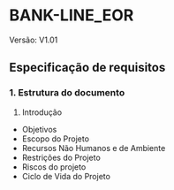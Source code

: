 # BANK-LINE_EOR 

Versão: V1.01

## Especificação de requisitos


### 1. Estrutura do documento
1. Introdução
- Objetivos
- Escopo do Projeto
- Recursos Não Humanos e de Ambiente
- Restrições do Projeto
- Riscos do projeto
- Ciclo de Vida do Projeto
